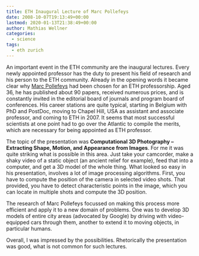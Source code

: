 ```yaml
---
title: ETH Inaugural Lecture of Marc Pollefeys
date: 2008-10-07T19:13:49+00:00
lastmod: 2020-01-13T21:38:49+00:00
author: Mathias Wellner
categories:
  - science
tags:
  - eth zurich
---
```

An important event in the ETH community are the inaugural lectures. Every newly appointed professor has the duty to present his field of research and his person to the ETH community. Already in the opening words it became clear why [Marc Pollefeys](http://www.cs.unc.edu/~marc/) had been chosen for an ETH professorship. Aged 36, he has published about 90 papers, received numerous prices, and is constantly invited in the editorial board of journals and program board of conferences. His career stations are quite typical, starting in Belgium with PhD and PostDoc, moving to Chapel Hill, USA as assistant and associate professor, and coming to ETH in 2007. It seems that most successful scientists at one point had to go over the Atlantic to compile the merits, which are necessary for being appointed as ETH professor.
<!--more-->

The topic of the presentation was **Computational 3D Photography &ndash; Extracting Shape, Motion, and Appearance from Images**. For me it was quite striking what is possible in this area. Just take your camcorder, make a shaky video of a static object (an ancient relief for example), feed that into a computer, and get a 3D model of the whole thing. What looked so easy in his presentation, involves a lot of image processing algorithms. First, you have to compute the position of the camera in selected video shots. That provided, you have to detect characteristic points in the image, which you can locate in multiple shots and compute the 3D position.

The research of Marc Pollefeys focussed on making this process more efficient and apply it to a new domain of problems. One was to develop 3D models of entire city areas (advocated by Google) by driving with video-equipped cars through them, another to extend it to moving objects, in particular humans.

Overall, I was impressed by the possibilities. Rhetorically the presentation was good, what is not common for such lectures.
